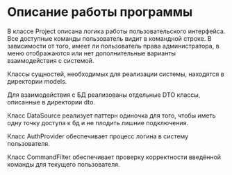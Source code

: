 # Описание работы программы

В классе Project описана логика работы пользовательского интерфейса.
Все доступные команды пользователь видит в командной строке.
В зависимости от того, имеет ли пользователь права администратора, в меню
отображаются или нет дополнительные варианты взаимодействия с системой.

Классы сущностей, необходимых для реализации системы, находятся
в директории models.

Для взаимодействия с БД реализованы отдельные DTO классы, описанные
в директории dto.

Класс DataSource реализует паттерн одиночка для того, чтобы иметь одну
точку доступа к бд и не плодить лишние подключения.

Класс AuthProvider обеспечивает процесс логина в систему пользователя.

Класс CommandFilter обеспечивает проверку корректности введённой команды для текущего
пользователя.